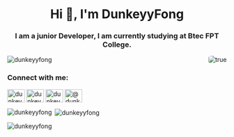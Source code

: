 <h1 align="center">Hi 👋, I'm DunkeyyFong</h1>
<h3 align="center">I am a junior Developer, I am currently studying at Btec FPT College.</h3>

<img align="right" alt="true" style="border-radius: 20%; margin-bottom: 10px;" src="https://images-wixmp-ed30a86b8c4ca887773594c2.wixmp.com/f/618395ed-3302-4408-bcd8-4ce51cc8b364/devuvri-72d83bb8-2c95-4c1e-8e80-408a5fc90c63.gif?token=eyJ0eXAiOiJKV1QiLCJhbGciOiJIUzI1NiJ9.eyJzdWIiOiJ1cm46YXBwOjdlMGQxODg5ODIyNjQzNzNhNWYwZDQxNWVhMGQyNmUwIiwiaXNzIjoidXJuOmFwcDo3ZTBkMTg4OTgyMjY0MzczYTVmMGQ0MTVlYTBkMjZlMCIsIm9iaiI6W1t7InBhdGgiOiJcL2ZcLzYxODM5NWVkLTMzMDItNDQwOC1iY2Q4LTRjZTUxY2M4YjM2NFwvZGV2dXZyaS03MmQ4M2JiOC0yYzk1LTRjMWUtOGU4MC00MDhhNWZjOTBjNjMuZ2lmIn1dXSwiYXVkIjpbInVybjpzZXJ2aWNlOmZpbGUuZG93bmxvYWQiXX0.FXQlzRsSZOJ1es_xcXulz8ZHGBBlButmhRuklrhLKbY" />

<p align="left"> <img src="https://komarev.com/ghpvc/?username=dunkeyyfong&label=Profile%20views&color=0e75b6&style=flat" alt="dunkeyyfong" /> </p>


<h3 align="left">Connect with me:</h3>
<p align="left">
<a href="https://dev.to/dunkeyy.fong" target="blank"><img align="center" src="https://raw.githubusercontent.com/rahuldkjain/github-profile-readme-generator/master/src/images/icons/Social/devto.svg" alt="dunkeyy.fong" height="30" width="40" /></a>
<a href="https://twitter.com/dunkeyy.fong" target="blank"><img align="center" src="https://raw.githubusercontent.com/rahuldkjain/github-profile-readme-generator/master/src/images/icons/Social/twitter.svg" alt="dunkeyy.fong" height="30" width="40" /></a>
<a href="https://fb.com/dunkeyyfong" target="blank"><img align="center" src="https://raw.githubusercontent.com/rahuldkjain/github-profile-readme-generator/master/src/images/icons/Social/facebook.svg" alt="dunkeyyfong" height="30" width="40" /></a>
<a href="https://instagram.com/@dunkeyy.fong" target="blank"><img align="center" src="https://raw.githubusercontent.com/rahuldkjain/github-profile-readme-generator/master/src/images/icons/Social/instagram.svg" alt="@dunkeyy.fong" height="30" width="40" /></a>
</p>


<p><img align="left" src="https://github-readme-stats.vercel.app/api/top-langs?username=dunkeyyfong&show_icons=true&locale=en&layout=compact" alt="dunkeyyfong" /></p>

<p>&nbsp;<img align="center" src="https://github-readme-stats.vercel.app/api?username=dunkeyyfong&show_icons=true&locale=en" alt="dunkeyyfong" /></p>

<p><img align="center" src="https://github-readme-streak-stats.herokuapp.com/?user=dunkeyyfong&" alt="dunkeyyfong" /></p>
